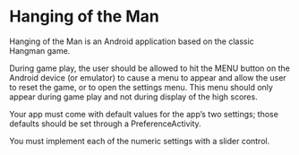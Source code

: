 Hanging of the Man
==========

Hanging of the Man is an Android application based on the classic Hangman game.









During game play, the user should be allowed to hit the MENU button on the Android device (or emulator) to cause a menu to appear and allow the user to reset the game, or to open the settings menu. This menu should only appear during game play and not during display of the high scores.

Your app must come with default values for the app’s two settings; those defaults should be set through a PreferenceActivity.

You must implement each of the numeric settings with a slider control.
